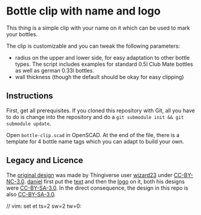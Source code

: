 Bottle clip with name and logo
==============================

This thing is a simple clip with your name on it which can be used to mark your
bottles.

The clip is customizable and you can tweak the following parameters:

 * radius on the upper and lower side, for easy adaptation to other bottle
	 types. The script includes examples for standard 0.5l Club Mate bottles as
	 well as german 0.33l bottles.
 * wall thickness (though the default should be okay for easy clipping)
 

Instructions
------------

First, get all prerequisites. If you cloned this repository with Git, all you
have to do is change into the repository and do a `git submodule init && git
submodule update`.

Open `bottle-clip.scad` in OpenSCAD. At the end of the file, there is a
template for 4 bottle name tags which you can adapt to build your own.


Legacy and Licence
---------------

The [original design][thing888] was made by Thingiverse user
[wizard23][wizard23] under [CC-BY-NC-3.0][ccbync30]. [daniel][daniel] first put
the [text][thing18978] and then the [logo][thing23817] on it, both his designs
were [CC-BY-SA-3.0][ccbysa30]. In the direct consequence, the design in this
repo is also [CC-BY-SA-3.0][ccbysa30].

[thing888]: http://www.thingiverse.com/thing:888
[wizard23]: http://www.thingiverse.com/wizard23
[daniel]: http://www.thingiverse.com/daniel
[thing18978]: http://www.thingiverse.com/thing:18978
[thing23817]: http://www.thingiverse.com/thing:23817
[ccbync30]: https://creativecommons.org/licenses/by-nc/3.0/
[ccbysa30]: https://creativecommons.org/licenses/by-sa/3.0/

// vim: set et ts=2 sw=2 tw=0:
